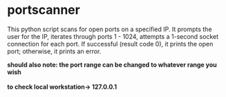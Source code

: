 # portscanner
This python script scans for open ports on a specified IP. It prompts the user for the IP, iterates through ports 1 - 1024, attempts a 1-second socket connection for each port. If successful (result code 0), it prints the open port; otherwise, it prints an error. 


**should also note: the port range can be changed to whatever range you wish**<br></br>
**to check local workstation-> 127.0.0.1**
